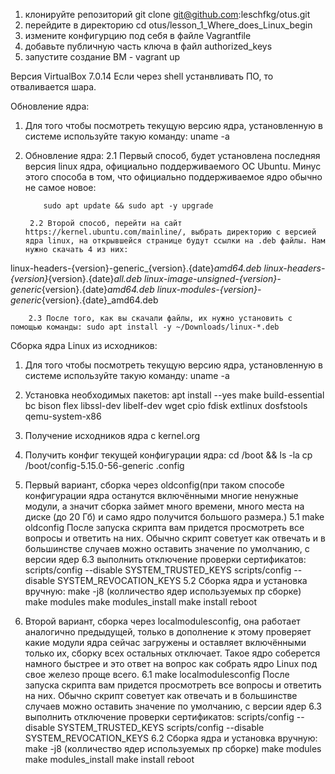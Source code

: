 1. клонируйте репозиторий git clone git@github.com:leschfkg/otus.git
2. перейдите в директорию cd otus/lesson_1_Where_does_Linux_begin
3. измените конфигурцию под себя в файле Vagrantfile
4. добавьте публичную часть ключа в файл authorized_keys
5. запустите создание ВМ - vagrant up


Версия VirtualBox 7.0.14
Если через shell устанвливать ПО, то отваливается шара. 

Обновление ядра:

1. Для того чтобы посмотреть текущую версию ядра, установленную в системе используйте такую команду: uname -a
2. Обновление ядра:
        2.1 Первый способ, будет установлена последняя версия linux ядра, официально поддерживаемого ОС Ubuntu. Минус этого способа в том, что официально поддерживаемое ядро обычно не самое новое:

           sudo apt update && sudo apt -y upgrade 

        2.2 Второй способ, перейти на сайт https://kernel.ubuntu.com/mainline/, выбрать директорию с версией ядра linux, на открывшейся странице будут ссылки на .deb файлы. Нам нужно скачать 4 из них:

linux-headers-{version}-generic_{version}.{date}_amd64.deb
linux-headers-{version}_{version}.{date}_all.deb
linux-image-unsigned-{version}-generic_{version}.{date}_amd64.deb
linux-modules-{version}-generic_{version}.{date}_amd64.deb

        2.3 После того, как вы скачали файлы, их нужно установить с помощью команды: sudo apt install -y ~/Downloads/linux-*.deb

Сборка ядра Linux из исходников:

1. Для того чтобы посмотреть текущую версию ядра, установленную в системе используйте такую команду: uname -a
2. Установка необходимых пакетов:
    apt install --yes make build-essential bc bison flex libssl-dev libelf-dev wget cpio fdisk extlinux dosfstools qemu-system-x86
3. Получение исходников ядра с kernel.org
4. Получить конфиг текущей конфигурации ядра:
    cd /boot && ls -la 
    cp /boot/config-5.15.0-56-generic .config

5. Первый вариант, сборка через oldconfig(при таком способе конфигурации ядра останутся включёнными многие ненужные модули, а значит сборка займет много времени, много места на диске (до 20 Гб) и само ядро получится большого размера.)
        5.1 make oldconfig
            После запуска скрипта вам придется просмотреть все вопросы и ответить на них. Обычно скрипт советует как отвечать и в большинстве случаев можно оставить значение по умолчанию, с версии ядер 6.3 выполнить отключение проверки сертификатов:
            scripts/config --disable SYSTEM_TRUSTED_KEYS
            scripts/config --disable SYSTEM_REVOCATION_KEYS
        5.2 Сборка ядра и установка вручную:
            make  -j8 (колличество ядер используемых пр сборке)
            make modules
            make modules_install
            make install
            reboot
6. Второй вариант, сборка через localmodulesconfig, она работает аналогично предыдущей, только в дополнение к этому проверяет какие модули ядра сейчас загружены и оставляет включёнными только их, сборку всех остальных отключает. Такое ядро соберется намного быстрее и это ответ на вопрос как собрать ядро Linux под свое железо  проще всего.
        6.1 make localmodulesconfig
            После запуска скрипта вам придется просмотреть все вопросы и ответить на них. Обычно скрипт советует как отвечать и в большинстве случаев можно оставить значение по умолчанию, с версии ядер 6.3 выполнить отключение проверки сертификатов:
            scripts/config --disable SYSTEM_TRUSTED_KEYS
            scripts/config --disable SYSTEM_REVOCATION_KEYS
        6.2 Сборка ядра и установка вручную:
            make  -j8 (колличество ядер используемых пр сборке)
            make modules
            make modules_install
            make install
            reboot
